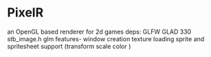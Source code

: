 # PixelR
an OpenGL based renderer for 2d games
deps:
GLFW
GLAD 330
stb_image.h
glm
features-
window creation 
texture loading 
sprite and spritesheet support (transform scale color  )

